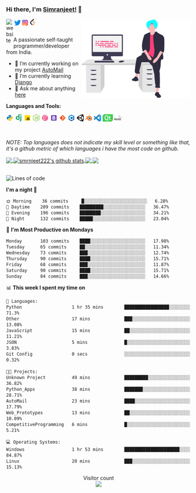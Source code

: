 ### Hi there, I'm [Simranjeet!](https://smrnjeet222.github.io/) 👋

<img align="right" width="300px" src="https://raw.githubusercontent.com/smrnjeet222/smrnjeet222/master/assets/me.svg">

<a href="https://smrnjeet222.github.io/CleanPortfolio/">
  <img align="left" alt="website" width="20px" src="https://raw.githubusercontent.com/smrnjeet222/CleanPortfolio/master/svgs/icon.png" />
</a>
<a href="https://twitter.com/Att_Sardar_ji">
  <img align="left" alt="Twitter" width="21px" src="https://raw.githubusercontent.com/smrnjeet222/smrnjeet222/master/assets/twitter.png" />
</a>
<a href="https://www.instagram.com/smrnjeet_22/">
  <img align="left" alt="itch.io" width="21px" src="https://raw.githubusercontent.com/smrnjeet222/smrnjeet222/master/assets/instagram.png" />
</a>
<a href="https://leetcode.com/smrnjeet222/">
  <img align="left" alt="leetCode" width="21px" src="https://raw.githubusercontent.com/smrnjeet222/smrnjeet222/master/assets/leetcode.png" />
</a>

<br />
<br />

<p> A passionate self-taught programmer/developer from India. </p>

- 🔭 I’m currently working on my project [AutoMail](https://github.com/LOGOInd/AutoMail)
- 🌱 I’m currently learning [Django](https://www.djangoproject.com/)
- 💬 Ask me about anything [here](https://github.com/smrnjeet222/smrnjeet222/issues)

**Languages and Tools:**

<code><img height="20" src="https://raw.githubusercontent.com/smrnjeet222/smrnjeet222/master/assets/python.png" title="Python"></code>
<code><img height="20" src="https://raw.githubusercontent.com/smrnjeet222/smrnjeet222/master/assets/django.png" title="Django"></code>
<code><img height="20" src="https://raw.githubusercontent.com/smrnjeet222/smrnjeet222/master/assets/javascript.png" title="Javascript"></code>
<code><img height="20" src="https://raw.githubusercontent.com/smrnjeet222/smrnjeet222/master/assets/nodejs.png" title="Nodejs"></code>
<code><img height="20" src="https://raw.githubusercontent.com/smrnjeet222/smrnjeet222/master/assets/sass.png" title="SASS"></code>
<code><img height="20" src="https://raw.githubusercontent.com/smrnjeet222/smrnjeet222/master/assets/bootstrap.png" title="Bootstrap"></code>
<code><img height="20" src="https://raw.githubusercontent.com/smrnjeet222/smrnjeet222/master/assets/git.png" title="Git"></code>
<code><img height="20" src="https://raw.githubusercontent.com/smrnjeet222/smrnjeet222/master/assets/cplusplus.png" title="C++"></code>
<code><img height="20" src="https://raw.githubusercontent.com/smrnjeet222/smrnjeet222/master/assets/unity.svg" title="UnityEngine"></code>
<code><img height="20" src="https://raw.githubusercontent.com/smrnjeet222/smrnjeet222/master/assets/blender.png" title="Blender"></code>
<code><img height="20" src="https://raw.githubusercontent.com/smrnjeet222/smrnjeet222/master/assets/vscode.png" title="VsCode"></code>
<code><img height="20" src="https://raw.githubusercontent.com/smrnjeet222/smrnjeet222/master/assets/Qt.svg" title="Python GUI"></code>
<code><img height="20" src="https://raw.githubusercontent.com/smrnjeet222/smrnjeet222/master/assets/mysql.svg" title="Databases"></code>

<br />

_NOTE: Top languages does not indicate my skill level or something like that, it's a github metric of which languages i have the most code on github._

<a href="https://gitstats.me/smrnjeet222">
  <img align="center" src="https://github-readme-stats.vercel.app/api/top-langs/?username=smrnjeet222&count_private=true&theme=default&title_color=11ab3a&hide=html,c%23" />
</a>
<a href="https://gitstats.me/smrnjeet222">
  <img align="center" src="https://github-readme-stats.vercel.app/api?username=smrnjeet222&show_icons=true&count_private=true&theme=default&title_color=11ab3a&line_height=33" alt="smrnjeet222's github stats" />
</a>

<a href="https://smrnjeet222.github.io/Python_Apps/">
  <img align="center" src="https://github-readme-stats.vercel.app/api/pin/?username=smrnjeet222&repo=Python_Apps&theme=default&title_color=11ab3a" />
</a>    
<a href="https://smrnjeet222.github.io/Unity_Gamedevelopment/">
  <img align="center" src="https://github-readme-stats.vercel.app/api/pin/?username=smrnjeet222&repo=Unity_Gamedevelopment&theme=default&title_color=11ab3a" />
</a>

<br />
<br />

<!--START_SECTION:waka-->
![Lines of code](https://img.shields.io/badge/From%20Hello%20World%20I've%20written-1605889%20Lines%20of%20code-blue)

**I'm a night 🦉** 

```text
🌞 Morning    36 commits     █░░░░░░░░░░░░░░░░░░░░░░░░   6.28% 
🌆 Daytime    209 commits    █████████░░░░░░░░░░░░░░░░   36.47% 
🌃 Evening    196 commits    ████████░░░░░░░░░░░░░░░░░   34.21% 
🌙 Night      132 commits    █████░░░░░░░░░░░░░░░░░░░░   23.04%

```
📅 **I'm Most Productive on Mondays** 

```text
Monday       103 commits    ████░░░░░░░░░░░░░░░░░░░░░   17.98% 
Tuesday      65 commits     ██░░░░░░░░░░░░░░░░░░░░░░░   11.34% 
Wednesday    73 commits     ███░░░░░░░░░░░░░░░░░░░░░░   12.74% 
Thursday     90 commits     ████░░░░░░░░░░░░░░░░░░░░░   15.71% 
Friday       68 commits     ███░░░░░░░░░░░░░░░░░░░░░░   11.87% 
Saturday     90 commits     ████░░░░░░░░░░░░░░░░░░░░░   15.71% 
Sunday       84 commits     ███░░░░░░░░░░░░░░░░░░░░░░   14.66%

```


📊 **This week I spent my time on** 

```text
💬 Languages: 
Python                   1 hr 35 mins        █████████████████░░░░░░░░   71.3% 
Other                    17 mins             ███░░░░░░░░░░░░░░░░░░░░░░   13.08% 
JavaScript               15 mins             ██░░░░░░░░░░░░░░░░░░░░░░░   11.21% 
JSON                     5 mins              █░░░░░░░░░░░░░░░░░░░░░░░░   3.83% 
Git Config               0 secs              ░░░░░░░░░░░░░░░░░░░░░░░░░   0.32%

🐱‍💻 Projects: 
Unknown Project          49 mins             █████████░░░░░░░░░░░░░░░░   36.82% 
Python_Apps              38 mins             ███████░░░░░░░░░░░░░░░░░░   28.71% 
AutoMail                 23 mins             ████░░░░░░░░░░░░░░░░░░░░░   17.79% 
Web_Prototypes           13 mins             ██░░░░░░░░░░░░░░░░░░░░░░░   10.09% 
CompetitiveProgramming   6 mins              █░░░░░░░░░░░░░░░░░░░░░░░░   5.21%

💻 Operating Systems: 
Windows                  1 hr 53 mins        █████████████████████░░░░   84.87% 
Linux                    20 mins             ███░░░░░░░░░░░░░░░░░░░░░░   15.13%

```


<!--END_SECTION:waka-->

<p align="center"> 
  Visitor count<br>
  <img src="https://profile-counter.glitch.me/smrnjeet222/count.svg" />
</p>
